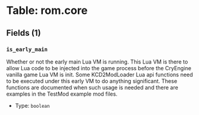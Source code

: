 # Table: rom.core

## Fields (1)

### `is_early_main`

Whether or not the early main Lua VM is running.
This Lua VM is there to allow Lua code to be injected into the game process before the CryEngine vanilla game Lua VM is init.
Some KCD2ModLoader Lua api functions need to be executed under this early VM to do anything significant.
These functions are documented when such usage is needed and there are examples in the TestMod example mod files.

- Type: `boolean`

